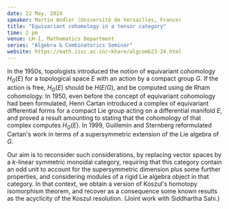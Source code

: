 ```yaml
---
date: 22 May, 2024
speaker: Martin Andler (Université de Versailles, France)
title: "Equivariant cohomology in a tensor category"
time: 2 pm
venue: LH-1, Mathematics Department
series: "Algebra & Combinatorics Seminar"
website: https://math.iisc.ac.in/~khare/algcomb23-24.html
---
```


In the 1950s, topologists introduced the notion of equivariant cohomology
$H_G(E)$ for a topological space $E$ with an action by a compact group
$G$. If the action is free, $H_G(E)$ should be $H(E/G)$, and be computed
using de Rham cohomology. In 1950, even before the concept of equivariant
cohomology had been formulated, Henri Cartan introduced a complex of
equivariant differential forms for a compact Lie group acting on a
differential manifold $E$, and proved a result amounting to stating that
the cohomology of that complex computes $H_G(E)$. In 1999, Guillemin and
Sternberg reformulated Cartan's work in terms of a supersymmetric
extension of the Lie algebra of $G$.

Our aim is to reconsider such considerations, by replacing vector spaces
by a $k$-linear symmetric monoidal category, requiring that this category
contain an odd unit to account for the supersymmetric dimension plus some
further properties, and considering modules of a rigid Lie algebra object
in that category. In that context, we obtain a version of Koszul's
homotopy isomorphism theorem, and recover as a consequence some known
results as the acyclicity of the Koszul resolution. (Joint work with
Siddhartha Sahi.)

